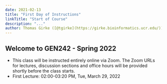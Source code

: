 ```yaml
---
date: 2021-02-13
title: "First Day of Instructions"
linkTitle: "Start of Course"
description: "..."
author: Thomas Girke ([@tgirke](https://girke.bioinformatics.ucr.edu/))
---
```


## Welcome to GEN242 - Spring 2022

+ This class will be instructed entirely online via Zoom. The Zoom URLs for lectures, discussion sections and office hours will be provided shortly before the class starts.
+ First Lecture: 02:00-03:20 PM, Tue, March 29, 2022

